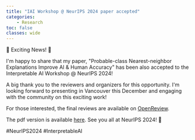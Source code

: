 ```yaml
---
title: "IAI Workshop @ NeurIPS 2024 paper accepted"
categories: 
    - Research
toc: false
classes: wide
---
```


🎉 Exciting News! 🎉

I'm happy to share that my paper, "Probable-class Nearest-neighbor Explanations Improve AI & Human Accuracy" has been also accepted to the Interpretable AI Workshop @ NeurIPS 2024!

A big thank you to the reviewers and organizers for this opportunity. I'm looking forward to presenting in Vancouver this December and engaging with the community on this exciting work!

For those interested, the final reviews are available on [OpenReview](https://openreview.net/forum?id=vcySq1WUeL#discussion).

The pdf version is available [here](https://github.com/giangnguyen2412/giangnguyen2412.github.io/blob/master/assets/IAIW_NeurIPS2024.pdf).
See you all at NeurIPS 2024! 🙌

#NeurIPS2024 #InterpretableAI